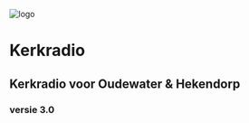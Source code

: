 ![logo](logo-Oudewater-Hekendorp.jpg)
# Kerkradio
## Kerkradio voor Oudewater & Hekendorp
### versie 3.0
